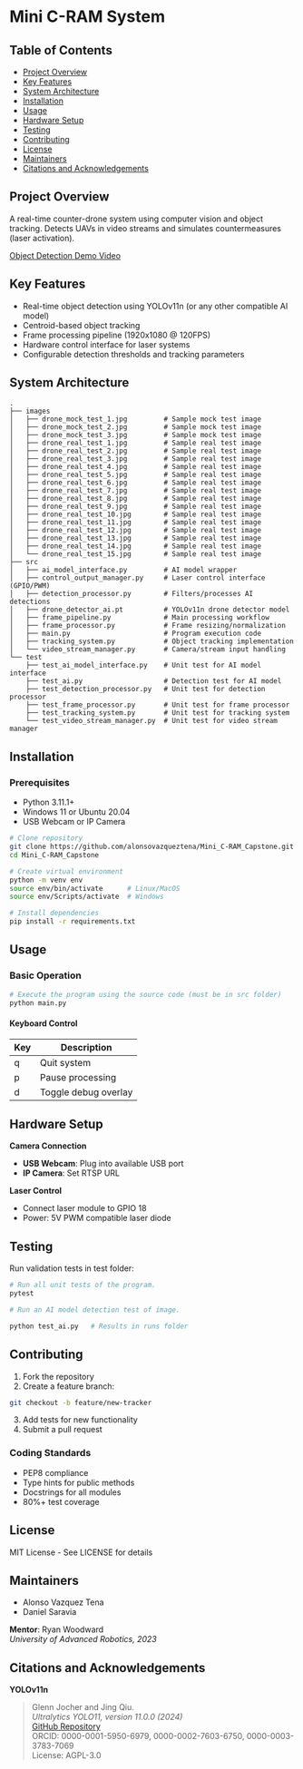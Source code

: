 # Mini C-RAM System

## Table of Contents
- [Project Overview](#project-overview)
- [Key Features](#key-features)
- [System Architecture](#system-architecture)
- [Installation](#installation)
- [Usage](#usage)
- [Hardware Setup](#hardware-setup)
- [Testing](#testing)
- [Contributing](#contributing)
- [License](#license)
- [Maintainers](#maintainers)
- [Citations and Acknowledgements](#citations-and-acknowledgements)


## Project Overview
A real-time counter-drone system using computer vision and object tracking. Detects UAVs in video streams and simulates countermeasures (laser activation).

[Object Detection Demo Video](https://youtu.be/fowJt3A_c3s)

## Key Features
- Real-time object detection using YOLOv11n (or any other compatible AI model)
- Centroid-based object tracking
- Frame processing pipeline (1920x1080 @ 120FPS)
- Hardware control interface for laser systems
- Configurable detection thresholds and tracking parameters

## System Architecture
```
.
├── images
│   ├── drone_mock_test_1.jpg         # Sample mock test image
│   ├── drone_mock_test_2.jpg         # Sample mock test image
│   ├── drone_mock_test_3.jpg         # Sample mock test image
│   ├── drone_real_test_1.jpg         # Sample real test image
│   ├── drone_real_test_2.jpg         # Sample real test image
│   ├── drone_real_test_3.jpg         # Sample real test image
│   ├── drone_real_test_4.jpg         # Sample real test image
│   ├── drone_real_test_5.jpg         # Sample real test image
│   ├── drone_real_test_6.jpg         # Sample real test image
│   ├── drone_real_test_7.jpg         # Sample real test image
│   ├── drone_real_test_8.jpg         # Sample real test image
│   ├── drone_real_test_9.jpg         # Sample real test image
│   ├── drone_real_test_10.jpg        # Sample real test image
│   ├── drone_real_test_11.jpg        # Sample real test image
│   ├── drone_real_test_12.jpg        # Sample real test image
│   ├── drone_real_test_13.jpg        # Sample real test image
│   ├── drone_real_test_14.jpg        # Sample real test image
│   └── drone_real_test_15.jpg        # Sample real test image
├── src
│   ├── ai_model_interface.py         # AI model wrapper
│   ├── control_output_manager.py     # Laser control interface (GPIO/PWM)
│   ├── detection_processor.py        # Filters/processes AI detections
│   ├── drone_detector_ai.pt          # YOLOv11n drone detector model
│   ├── frame_pipeline.py             # Main processing workflow
│   ├── frame_processor.py            # Frame resizing/normalization
│   ├── main.py                       # Program execution code
│   ├── tracking_system.py            # Object tracking implementation
│   └── video_stream_manager.py       # Camera/stream input handling
└── test
    ├── test_ai_model_interface.py    # Unit test for AI model interface
    ├── test_ai.py                    # Detection test for AI model
    ├── test_detection_processor.py   # Unit test for detection processor
    ├── test_frame_processor.py       # Unit test for frame processor
    ├── test_tracking_system.py       # Unit test for tracking system
    └── test_video_stream_manager.py  # Unit test for video stream manager
```

## Installation

### Prerequisites
- Python 3.11.1+
- Windows 11 or Ubuntu 20.04
- USB Webcam or IP Camera

```bash
# Clone repository
git clone https://github.com/alonsovazqueztena/Mini_C-RAM_Capstone.git
cd Mini_C-RAM_Capstone

# Create virtual environment
python -m venv env
source env/bin/activate      # Linux/MacOS
source env/Scripts/activate  # Windows

# Install dependencies
pip install -r requirements.txt
```

## Usage

### Basic Operation
```bash
# Execute the program using the source code (must be in src folder)
python main.py
```

#### Keyboard Control
| Key | Description            |
|-----|------------------------|
| q   | Quit system            |
| p   | Pause processing       |
| d   | Toggle debug overlay   |

## Hardware Setup
**Camera Connection**
- **USB Webcam**: Plug into available USB port
- **IP Camera**: Set RTSP URL

**Laser Control**
- Connect laser module to GPIO 18
- Power: 5V PWM compatible laser diode

## Testing
Run validation tests in test folder:

```bash
# Run all unit tests of the program.
pytest

# Run an AI model detection test of image.

python test_ai.py   # Results in runs folder
```

## Contributing

1. Fork the repository
2. Create a feature branch:
```bash
git checkout -b feature/new-tracker
```
3. Add tests for new functionality
4. Submit a pull request

### Coding Standards
- PEP8 compliance
- Type hints for public methods
- Docstrings for all modules
- 80%+ test coverage

## License
MIT License - See LICENSE for details

## Maintainers
- Alonso Vazquez Tena  
- Daniel Saravia  

**Mentor**: Ryan Woodward  
*University of Advanced Robotics, 2023*

## Citations and Acknowledgements
**YOLOv11n**  
> Glenn Jocher and Jing Qiu.  
> *Ultralytics YOLO11, version 11.0.0 (2024)*  
> [GitHub Repository](https://github.com/ultralytics/ultralytics)  
> ORCID: 0000-0001-5950-6979, 0000-0002-7603-6750, 0000-0003-3783-7069  
> License: AGPL-3.0